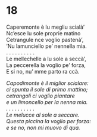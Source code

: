 # 18  
  
Caperemonte è lu megliu scialà’  
Nc’esce lu sole proprie matino  
Cetrangule nce voglio pastenà’,  
’Nu lamunciello pe’ nennella mia.  
. . . . . . . . . .  
Le mellechelle a lu sole a seccà’,  
La peccerella la voglio pe’ forza,  
E si no, nu’ mme parto ra ccà.

*Capodimonte è il miglior scialare:  
ci spunta il sole di primo mattino;  
cetrangoli ci voglio piantare  
e un limoncello per la nenna mia.  
. . . . . . . . . .  
Le melucce al sole a seccare.  
Questa piccina la voglio per forza:  
e se no, non mi muovo di qua.*


